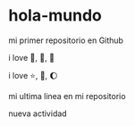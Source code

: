 # hola-mundo

mi primer repositorio en Github

i love :icecream:, :pizza:, :dog:

 i love :star:, :book:, :moon: 

mi ultima linea en mi repositorio

nueva actividad
